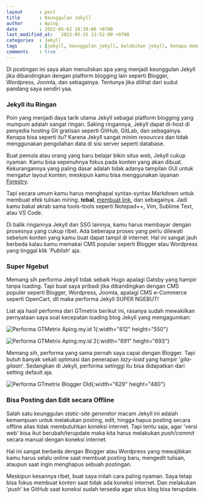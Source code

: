 ```yaml
---
layout      : post
title       : Keunggulan Jekyll
author      : Aping
date        : 2022-05-02 19:39:06 +0700
last_modified_at:   2022-05-25 13:52:00 +0700
categories  : Jekyll
tags        : [jekyll, keunggulan jekyll, kelebihan jekyll, kenapa memilih jekyll]
comments    : true
---
```

Di postingan ini saya akan menuliskan apa yang menjadi keunggulan Jekyll jika dibandingkan dengan platform blogging lain seperti Blogger, Wordpress, Joomla, dan sebagainya. Tentunya jika dilihat dari sudut pandang saya sendiri yaa.

### Jekyll itu Ringan

Poin yang menjadi daya tarik utama Jekyll sebagai platform blogging yang mumpuni adalah sangat ringan. Saking ringannya, Jekyll dapat di-host di penyedia hosting Git gratisan seperti GitHub, GitLab, dan sebagainya. Kenapa bisa seperti itu? Karena Jekyll sangat minim *resources* dan tidak menggunakan pengolahan data di sisi server seperti database.

Buat pemula atau orang yang baru belajar bikin situs web, Jekyll cukup nyaman. Kamu bisa sepenuhnya fokus pada konten yang akan dibuat. Kekurangannya yang paling dasar adalah tidak adanya tampilan GUI untuk mengatur layout konten; meskipun kamu bisa menggunakan layanan [Forestry](https://forestry.io "Forestry").

Tapi secara umum kamu harus menghapal syntax-syntax Markdown untuk membuat efek tulisan *miring*, **tebal**, [membuat link](#), dan sebagainya. Jadi kamu bakal akrab sama tools-tools seperti Notepad++, Vim, Sublime Text, atau VS Code.

Di balik ringannya Jekyll dan SSG lainnya, kamu harus membayar dengan prosesnya yang cukup ribet. Ada beberapa proses yang perlu dilewati sebelum konten yang kamu buat dapat tampil di internet. Hal ini sangat jauh berbeda kalau kamu memakai CMS popular seperti Blogger atau Wordpress yang tinggal klik '*Publish*' aja.

### Super Ngebut

Memang sih performa Jekyll tidak sebaik Hugo apalagi Gatsby yang hampir tanpa loading. Tapi buat saya pribadi jika dibandingkan dengan CMS populer seperti Blogger, Wordpress, Joomla, apalagi CMS e-Commerce seperti OpenCart, dll maka performa Jekyll SUPER NGEBUT!

Liat aja hasil performa dari GTmetrix berikut ini, rasanya sudah mewakilkan pernyataan saya soal kecepatan loading blog Jekyll yang mengagumkan:

![Performa GTMetrix Aping.my.id 1](https://blogger.googleusercontent.com/img/b/R29vZ2xl/AVvXsEgWTXeNcFNtdolsnXAr-2xGL93ozbAOiXSlnBIgiBFD3y2EffeAFdjD7pM0VCMW8UcZXW2VhNqorRX8qkVMnrvjcXcqn5u7MOhJWppugGjBHVOL_uYzQjQXzD5hCM7Z3mzrL5wXjE5XUpsjom-NkRQjNsOpHUdVjWKyCDQ9W8M3DdVQhYlEl4m-13c0GQ/s812/performa-gtmetrix-aping-my-id-1.png "Performa GTMetrix Aping.my.id 1"){:width="812" height="550"}

![Performa GTMetrix Aping.my.id 2](https://blogger.googleusercontent.com/img/b/R29vZ2xl/AVvXsEhvabC9qoLSKBExYNcCwplXjCjbMI36vGFKNVxgw00nKrHtmM8N--CNAdkxsx4Y7t1tmVVyED5sGW2kexHqAp0ZGl_nVZ9IeAeyv3hnMSsPnJP1DasiuIrQ72JEH4TL0ga2OCOLpMeIP54WSDpBsOPoTdsQXWnZvTo_qHdVM5sUsDSbV6iZzx5VzlgNgg/s693/performa-gtmetrix-aping-my-id-2.png "Performa GTMetrix Aping.my.id 2"){:width="691" height="693"}

Memang sih, performa yang sama pernah saya capai dengan Blogger. Tapi butuh banyak sekali optimasi dan penerapan *lazy-load* yang hampir '*gila-gilaan*'. Sedangkan di Jekyll, performa setinggi itu bisa didapatkan dari setting default aja.

![Performa GTmetrix Blogger Old](https://1.bp.blogspot.com/-mjb2jsydNZA/XUza2XMTqoI/AAAAAAAABkE/GzvESCwpt10nZTthhbjVCdsihkNJxwT_QCLcBGAs/s1600/pickmypics.jpg "Performa GTmetrix Blogger Old"){:width="629" height="480"}

### Bisa Posting dan Edit secara Offline

Salah satu keunggulan *static-site generator* macam Jekyll ini adalah kemampuan untuk melakukan posting, edit, hingga hapus posting secara offline alias tidak membutuhkan koneksi internet. Tapi tentu saja, agar 'versi web' bisa ikut berubah/terupdate maka kita harus melakukan *push/commit* secara manual dengan koneksi internet.

Hal ini sangat berbeda dengan Blogger atau Wordpress yang mewajibkan kamu harus selalu online saat membuat posting baru, mengedit tulisan, ataupun saat ingin menghapus sebuah postingan.

Meskipun kesannya ribet, buat saya inilah cara paling nyaman. Saya tetap bisa fokus membuat konten saat tidak ada koneksi internet. Dan melakukan '*push*' ke GitHub saat koneksi sudah tersedia agar situs blog bisa terupdate.

